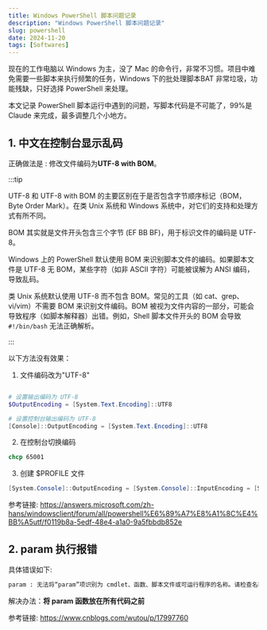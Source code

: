 ```yaml
---
title: Windows PowerShell 脚本问题记录
description: "Windows PowerShell 脚本问题记录"
slug: powershell
date: 2024-11-20
tags: [Softwares]
---
```


现在的工作电脑以 Windows 为主，没了 Mac 的命令行，非常不习惯。项目中难免需要一些脚本来执行频繁的任务，Windows 下的批处理脚本BAT 非常垃圾，功能残缺，只好选择 PowerShell 来处理。

本文记录 PowerShell 脚本运行中遇到的问题，写脚本代码是不可能了，99%是 Claude 来完成，最多调整几个小地方。

<!-- truncate -->

## 1. 中文在控制台显示乱码

正确做法是 : 修改文件编码为**UTF-8 with BOM**。

:::tip

UTF-8 和 UTF-8 with BOM 的主要区别在于是否包含字节顺序标记（BOM，Byte Order Mark）。在类 Unix 系统和 Windows 系统中，对它们的支持和处理方式有所不同。

BOM 其实就是文件开头包含三个字节 (EF BB BF)，用于标识文件的编码是 UTF-8。

Windows 上的 PowerShell 默认使用 BOM 来识别脚本文件的编码。如果脚本文件是 UTF-8 无 BOM，某些字符（如非 ASCII 字符）可能被误解为 ANSI 编码，导致乱码。

类 Unix 系统默认使用 UTF-8 而不包含 BOM。常见的工具（如 cat、grep、vi/vim）不需要 BOM 来识别文件编码。BOM 被视为文件内容的一部分，可能会导致程序（如脚本解释器）出错。例如，Shell 脚本文件开头的 BOM 会导致 `#!/bin/bash` 无法正确解析。

:::

以下方法没有效果：

1. 文件编码改为"UTF-8"

```powershell

# 设置输出编码为 UTF-8
$OutputEncoding = [System.Text.Encoding]::UTF8

# 设置控制台输出编码为 UTF-8
[Console]::OutputEncoding = [System.Text.Encoding]::UTF8

```

2. 在控制台切换编码

```cmd
chcp 65001
```

3. 创建 $PROFILE 文件

```powershell
[System.Console]::OutputEncoding = [System.Console]::InputEncoding = [System.Text.Encoding]::UTF8
```

参考链接: https://answers.microsoft.com/zh-hans/windowsclient/forum/all/powershell%E6%89%A7%E8%A1%8C%E4%BB%A5utf/f0119b8a-5edf-48e4-a1a0-9a5fbbdb852e

## 2. param 执行报错

具体错误如下:

```cmd
param : 无法将“param”项识别为 cmdlet、函数、脚本文件或可运行程序的名称。请检查名称的拼写，如果包括路径，请确保路径正确，然后再试一次。
```

解决办法：**将 param 函数放在所有代码之前**

参考链接: https://www.cnblogs.com/wutou/p/17997760
